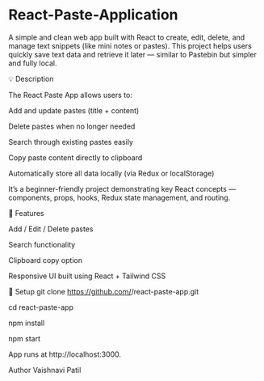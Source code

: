 # React-Paste-Application

A simple and clean web app built with React to create, edit, delete, and manage text snippets (like mini notes or pastes). This project helps users quickly save text data and retrieve it later — similar to Pastebin but simpler and fully local.

💡 Description

The React Paste App allows users to:

Add and update pastes (title + content)

Delete pastes when no longer needed

Search through existing pastes easily

Copy paste content directly to clipboard

Automatically store all data locally (via Redux or localStorage)

It’s a beginner-friendly project demonstrating key React concepts — components, props, hooks, Redux state management, and routing.

🚀 Features

Add / Edit / Delete pastes

Search functionality

Clipboard copy option

Responsive UI built using React + Tailwind CSS

🧰 Setup
git clone https://github.com/<your-username>/react-paste-app.git

cd react-paste-app

npm install

npm start

App runs at http://localhost:3000.

Author
Vaishnavi Patil
